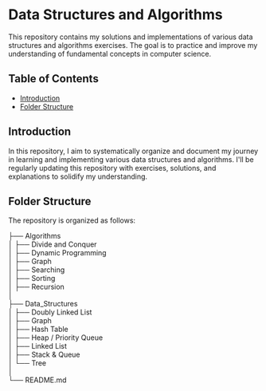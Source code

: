 # Data Structures and Algorithms

This repository contains my solutions and implementations of various data structures and algorithms exercises. The goal is to practice and improve my understanding of fundamental concepts in computer science.

## Table of Contents

- [Introduction](#introduction)
- [Folder Structure](#folder-structure)
<!-- - [Usage](#usage)
- [Contributing](#contributing)
- [Resources](#resources)
- [License](#license) -->

## Introduction

In this repository, I aim to systematically organize and document my journey in learning and implementing various data structures and algorithms. I'll be regularly updating this repository with exercises, solutions, and explanations to solidify my understanding.

## Folder Structure

The repository is organized as follows:

├── Algorithms\
│ ├── Divide and Conquer\
│ ├── Dynamic Programming\
│ ├── Graph\
│ ├── Searching\
│ ├── Sorting\
│ ├── Recursion\
│\
├── Data_Structures\
│ ├── Doubly Linked List\
│ ├── Graph\
│ ├── Hash Table\
│ ├── Heap / Priority Queue\
│ ├── Linked List\
│ ├── Stack & Queue\
│ └── Tree\
│\
└── README.md